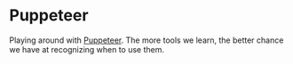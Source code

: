 # Puppeteer

Playing around with [Puppeteer](https://pptr.dev/). The more tools we learn, the better chance we have at recognizing when to use them. 
